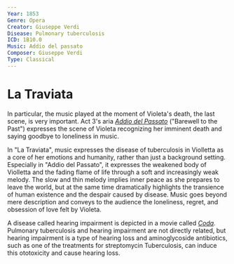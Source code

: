 ```yaml
---
Year: 1853
Genre: Opera
Creator: Giuseppe Verdi
Disease: Pulmonary tuberculosis
ICD: 1B10.0
Music: Addio del passato
Composer: Giuseppe Verdi
Type: Classical
---
```


# La Traviata

In particular, the music played at the moment of Violeta's death, the last scene, is very important. Act 3's aria [*Addio del Passato*](https://youtu.be/ug9gWXlyuDs?si=CCD_NZuu_2-vWA8U) ("Barewell to the Past") expresses the scene of Violeta recognizing her imminent death and saying goodbye to loneliness in music.

In "La Traviata", music expresses the disease of tuberculosis in Violletta as a core of her emotions and humanity, rather than just a background setting. Especially in "Addio del Passato", it expresses the weakened body of Violletta and the fading flame of life through a soft and increasingly weak melody. The slow and thin melody implies inner peace as she prepares to leave the world, but at the same time dramatically highlights the transience of human existence and the despair caused by disease. Music goes beyond mere description and conveys to the audience the loneliness, regret, and obsession of love felt by Violeta.

A disease called hearing impairment is depicted in a movie called [*Coda*](han_gahyeon.md). Pulmonary tuberculosis and hearing impairment are not directly related, but hearing impairment is a type of hearing loss and aminoglycoside antibiotics, such as one of the treatments for streptomycin Tuberculosis, can induce this ototoxicity and cause hearing loss.
